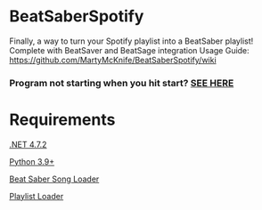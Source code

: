 # BeatSaberSpotify
 Finally, a way to turn your Spotify playlist into a BeatSaber playlist!
 Complete with BeatSaver and BeatSage integration
 Usage Guide: https://github.com/MartyMcKnife/BeatSaberSpotify/wiki
 
 ### Program not starting when you hit start? [SEE HERE](https://github.com/MartyMcKnife/BeatSaberSpotify/issues/19)
 
 # Requirements
[.NET 4.7.2](https://dotnet.microsoft.com/download/dotnet-framework/net472)

[Python 3.9+](https://www.python.org/downloads/)

[Beat Saber Song Loader](https://github.com/xyonico/BeatSaberSongLoader/releases)

[Playlist Loader](https://github.com/rithik-b/PlaylistManager/releases)
